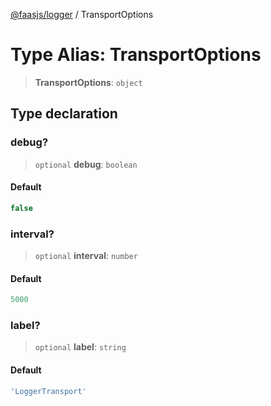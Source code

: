 [@faasjs/logger](../README.md) / TransportOptions

# Type Alias: TransportOptions

> **TransportOptions**: `object`

## Type declaration

### debug?

> `optional` **debug**: `boolean`

#### Default

```ts
false
```

### interval?

> `optional` **interval**: `number`

#### Default

```ts
5000
```

### label?

> `optional` **label**: `string`

#### Default

```ts
'LoggerTransport'
```
